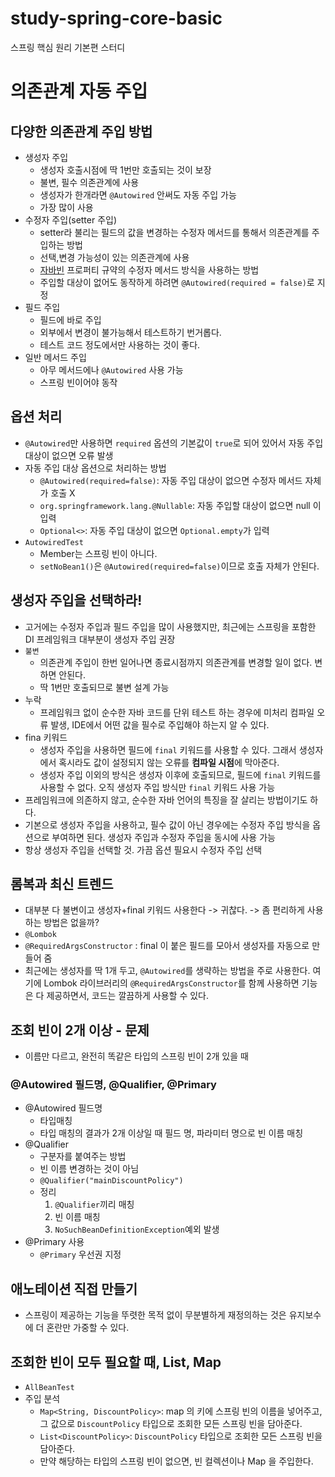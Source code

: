 # study-spring-core-basic
스프링 핵심 원리 기본편 스터디

# 의존관계 자동 주입

## 다양한 의존관계 주입 방법
- 생성자 주입
  - 생성자 호출시점에 딱 1번만 호출되는 것이 보장
  - 불변, 필수 의존관계에 사용 
  - 생성자가 한개라면 `@Autowired` 안써도 자동 주입 가능 
  - 가장 많이 사용 
- 수정자 주입(setter 주입) 
  - setter라 불리는 필드의 값을 변경하는 수정자 메서드를 통해서 의존관계를 주입하는 방법 
  - 선택,변경 가능성이 있는 의존관계에 사용 
  - [자바빈](https://github.com/boboram/TIL/blob/main/JAVA/%EC%9D%B4%ED%8E%99%ED%8B%B0%EB%B8%8C-%EC%9E%90%EB%B0%94-%EC%99%84%EB%B2%BD-%EA%B3%B5%EB%9E%B5/%EC%95%84%EC%9D%B4%ED%85%9C-2-%EC%99%84%EB%B2%BD%EA%B3%B5%EB%9E%B5/6-%EC%9E%90%EB%B0%94%EB%B9%88.md) 프로퍼티 규약의 수정자 메서드 방식을 사용하는 방법 
  - 주입할 대상이 없어도 동작하게 하려면 `@Autowired(required = false)`로 지정 
- 필드 주입
  - 필드에 바로 주입 
  - 외부에서 변경이 불가능해서 테스트하기 번거롭다. 
  - 테스트 코드 정도에서만 사용하는 것이 좋다. 
- 일반 메서드 주입
  - 아무 메서드에나 `@Autowired` 사용 가능  
  - 스프링 빈이어야 동작 

## 옵션 처리 
- `@Autowired`만 사용하면 `required` 옵션의 기본값이 `true`로 되어 있어서 자동 주입 대상이 없으면 오류 발생
- 자동 주입 대상 옵션으로 처리하는 방법 
  - `@Autowired(required=false)`: 자동 주입 대상이 없으면 수정자 메서드 자체가 호출 X
  - `org.springframework.lang.@Nullable`: 자동 주입할 대상이 없으면 null 이 입력 
  - `Optional<>`: 자동 주입 대상이 없으면 `Optional.empty`가 입력 
- `AutowiredTest`
  - Member는 스프링 빈이 아니다.
  - `setNoBean1()`은 `@Autowired(required=false)`이므로 호출 자체가 안된다. 

## 생성자 주입을 선택하라! 
- 고거에는 수정자 주입과 필드 주입을 많이 사용했지만, 최근에는 스프링을 포함한 DI 프레임워크 대부분이 생성자 주입 권장
- `불변`
  - 의존관계 주입이 한번 일어나면 종료시점까지 의존관계를 변경할 일이 없다. 변하면 안된다. 
  - 딱 1번만 호출되므로 불변 설계 가능 
- 누락 
  - 프레임워크 없이 순수한 자바 코드를 단위 테스트 하는 경우에 미처리  컴파일 오류 발생, IDE에서 어떤 값을 필수로 주입해야 하는지 알 수 있다. 
- fina 키워드 
  - 생성자 주입을 사용하면 필드에 `final` 키워드를 사용할 수 있다. 그래서 생성자에서 혹시라도 값이 설정되지 않는 오류를 **컴파일 시점**에 막아준다. 
  - 생성자 주입 이외의 방식은 생성자 이후에 호출되므로, 필드에 `final` 키워드를 사용할 수 없다. 오직 생성자 주입 방식만 `final` 키워드 사용 가능 
- 프레임워크에 의존하지 않고, 순수한 자바 언어의 특징을 잘 살리는 방법이기도 하다.
- 기본으로 생성자 주입을 사용하고, 필수 값이 아닌 경우에는 수정자 주입 방식을 옵션으로 부여하면 된다. 생성자 주입과 수정자 주입을 동시에 사용 가능 
- 항상 생성자 주입을 선택할 것. 가끔 옵션 필요시 수정자 주입 선택

## 롬복과 최신 트렌드 
- 대부분 다 불변이고 생성자+final 키워드 사용한다 -> 귀찮다. -> 좀 편리하게 사용하는 방법은 없을까? 
- `@Lombok` 
- `@RequiredArgsConstructor` : final 이 붙은 필드를 모아서 생성자를 자동으로 만들어 줌
- 최근에는 생성자를 딱 1개 두고, `@Autowired`를 생략하는 방법을 주로 사용한다. 여기에 Lombok 라이브러리의 `@RequiredArgsConstructor`를 함께 사용하면 기능은 다 제공하면서, 코드는 깔끔하게 사용할 수 있다. 

## 조회 빈이 2개 이상 - 문제 
- 이름만 다르고, 완전히 똑같은 타입의 스프링 빈이 2개 있을 때 

### @Autowired 필드명, @Qualifier, @Primary
- @Autowired 필드명
  - 타입매칭 
  - 타입 매칭의 결과가 2개 이상일 때 필드 명, 파라미터 명으로 빈 이름 매칭 
- @Qualifier 
  - 구분자를 붙여주는 방법 
  - 빈 이름 변경하는 것이 아님 
  - `@Qualifier("mainDiscountPolicy")`
  - 정리
    1. `@Qualifier`끼리 매칭 
    2. 빈 이름 매칭 
    3. `NoSuchBeanDefinitionException`예외 발생 
- @Primary 사용 
  - `@Primary` 우선권 지정 

## 애노테이션 직접 만들기 
- 스프링이 제공하는 기능을 뚜렷한 목적 없이 무분별하게 재정의하는 것은 유지보수에 더 혼란만 가중할 수 있다.

## 조회한 빈이 모두 필요할 때, List, Map 
- `AllBeanTest` 
- 주입 분석
  - `Map<String, DiscountPolicy>`: map 의 키에 스프링 빈의 이름을 넣어주고, 그 값으로 `DiscountPolicy` 타입으로 조회한 모든 스프링 빈을 담아준다.
  - `List<DiscountPolicy>`: `DiscountPolicy` 타입으로 조회한 모든 스프링 빈을 담아준다.
  - 만약 해당하는 타입의 스프링 빈이 없으면, 빈 컬렉션이나 Map 을 주입한다. 